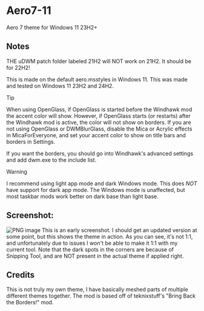 # Aero7-11
Aero 7 theme for Windows 11 23H2+

## Notes

THE uDWM patch folder labeled 21H2 will NOT work on 21H2. It should be for 22H2!

This is made on the default aero.msstyles in Windows 11. This was made and tested on Windows 11 23H2 and 24H2.
>[!TIP]
>When using OpenGlass, if OpenGlass is started before the Windhawk mod the accent color will show. However, if OpenGlass starts (or restarts) after the Windhawk mod is active, the color will not show on borders.
>If you are not using OpenGlass or DWMBlurGlass, disable the Mica or Acrylic effects in MicaForEveryone, and set your accent color to show on title bars and borders in Settings.

If you want the borders, you should go into Windhawk's advanced settings and add dwm.exe to the include list.

>[!WARNING]
>I recommend using light app mode and dark Windows mode. This does *NOT* have support for dark app mode. The Windows mode is unaffected, but most taskbar mods work better on dark base than light base.

## Screenshot:
![PNG image](https://github.com/user-attachments/assets/8b92d79d-761a-4fd7-baff-46d5ee6d43a9)
This is an early screenshot. I should get an updated version at some point, but this shows the theme in action. As you can see, it's not 1:1, and unfortunately due to issues I won't be able to make it 1:1 with my current tool. Note that the dark spots in the corners are because of Snipping Tool, and are NOT present in the actual theme if applied right.

## Credits
This is not truly my own theme, I have basically meshed parts of multiple different themes together. The mod is based off of teknixstuff's "Bring Back the Borders!" mod.
